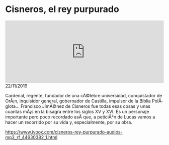 # Cisneros, el rey purpurado
<iframe id='audio_88903085' frameborder='0' allowfullscreen='' scrolling='no' height='200' style='width:100%;' src='https://www.ivoox.com/player_ej_44630382_6_1.html' loading='lazy'></iframe>22/11/2019

Cardenal, regente, fundador de una cÃ©lebre universidad, conquistador de OrÃ¡n, inquisidor general, gobernador de Castilla, impulsor de la Biblia PolÃ­glota... Francisco JimÃ©nez de Cisneros fue todas esas cosas y unas cuantas mÃ¡s en la bisagra entre los siglos XV y XVI. Es un personaje importante pero poco recordado asÃ­ que, a peticiÃ³n de Lucas vamos a hacer un recorrido por su vida y, especialmente, por su obra. 

 

https://www.ivoox.com/cisneros-rey-purpurado-audios-mp3_rf_44630382_1.html
